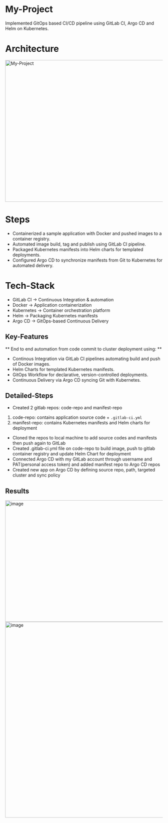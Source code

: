 # My-Project

Implemented GitOps based CI/CD pipeline using GitLab CI, Argo CD and Helm on Kubernetes.

# Architecture

<img width="1094" height="452" alt="My-Project" src="https://github.com/user-attachments/assets/72477e16-01ff-4d10-999e-f3d22f70fe6e" />

# Steps

-	Containerized a sample application with Docker and pushed images to a container registry.
-	Automated image build, tag and publish using GitLab CI pipeline.
-	Packaged Kubernetes manifests into Helm charts for templated deployments. 
-	Configured Argo CD to synchronize manifests from Git to Kubernetes for automated delivery.

# Tech-Stack

- GitLab CI → Continuous Integration & automation  
- Docker → Application containerization
- Kubernetes → Container orchestration platform
- Helm → Packaging Kubernetes manifests  
- Argo CD → GitOps-based Continuous Delivery

## Key-Features

** End to end automation from code commit to cluster deployment using: **
- Continous Integration via GitLab CI pipelines automating build and push of Docker images.  
- Helm Charts for templated Kubernetes manifests.  
- GitOps Workflow for declarative, version-controlled deployments.  
- Continuous Delivery via Argo CD syncing Git with Kubernetes.

## Detailed-Steps

- Created 2 gitlab repos: code-repo and manifest-repo
1) code-repo: contains application source code + `.gitlab-ci.yml`
2) manifest-repo: contains Kubernetes manifests and Helm charts for deployment
- Cloned the repos to local machine to add source codes and manifests then push again to GitLab
- Created .gitlab-ci.yml file on code-repo to build image, push to gitlab container registry and update Helm Chart for deployment
- Connected Argo CD with my GitLab account through username and PAT(personal access token) and added manifest repo to Argo CD repos
- Created new app on Argo CD by defining source repo, path, targeted cluster and sync policy

## Results


<img width="947" height="387" alt="image" src="https://github.com/user-attachments/assets/9d1c6b6a-75a4-4bfc-aeb6-c9a0b48d33b9" />



<img width="1245" height="624" alt="image" src="https://github.com/user-attachments/assets/e3559d25-49a8-4686-b63f-7ca5aa06f218" />


